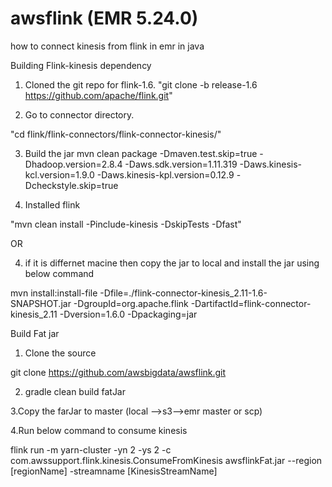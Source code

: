 # awsflink (EMR 5.24.0)
how to connect kinesis from flink in emr in java

Building Flink-kinesis dependency 

1. Cloned the git repo for flink-1.6. 
"git clone -b release-1.6 https://github.com/apache/flink.git"

2. Go to connector directory.

"cd flink/flink-connectors/flink-connector-kinesis/"

3. Build the jar
mvn clean package -Dmaven.test.skip=true -Dhadoop.version=2.8.4 -Daws.sdk.version=1.11.319 -Daws.kinesis-kcl.version=1.9.0 -Daws.kinesis-kpl.version=0.12.9 -Dcheckstyle.skip=true

4. Installed flink

"mvn clean install -Pinclude-kinesis -DskipTests -Dfast"
 
 OR

4. if it is differnet macine then copy the jar to local and install the jar using below command 

mvn install:install-file -Dfile=./flink-connector-kinesis_2.11-1.6-SNAPSHOT.jar -DgroupId=org.apache.flink -DartifactId=flink-connector-kinesis_2.11 -Dversion=1.6.0 -Dpackaging=jar
 
 Build Fat jar
 
 1. Clone the source 
 
 git clone https://github.com/awsbigdata/awsflink.git
 
 2. gradle clean build fatJar
 
 3.Copy the farJar to master (local -->s3-->emr master or scp)
 
 4.Run below command to consume kinesis 
 
flink run -m yarn-cluster -yn 2 -ys 2 -c com.awssupport.flink.kinesis.ConsumeFromKinesis awsflinkFat.jar --region [regionName]  -streamname [KinesisStreamName]
 
 
